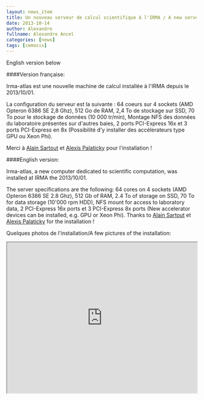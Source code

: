 ```yaml
---
layout: news_item
title: Un nouveau serveur de calcul scientifique à l'IRMA / A new server for scientific computation at IRMA
date: 2013-10-14
author: Alexandre
fullname: Alexandre Ancel
categories: [news]
tags: [cemosis]
---
```


English version below

####Version française:

Irma-atlas est une nouvelle machine de calcul installée à l'IRMA depuis le 2013/10/01.

La configuration du serveur est la suivante :
64 coeurs sur 4 sockets (AMD Opteron 6386 SE 2,8 Ghz),
512 Go de RAM,
2,4 To de stockage sur SSD,
70 To pour le stockage de données (10 000 tr/min),
Montage NFS des données du laboratoire présentes sur d'autres baies,
2 ports PCI-Express 16x et 3 ports PCI-Express en 8x (Possibilité d'y installer des accélerateurs type GPU ou Xeon Phi).

Merci à [Alain Sartout](http://www-irma.u-strasbg.fr/~sartout/) et [Alexis Palaticky](http://www-irma.u-strasbg.fr/~palatick/) pour l'installation !

####English version:

Irma-atlas, a new computer dedicated to scientific computation, was installed at IRMA the 2013/10/01.

The server specifications are the following:
64 cores on 4 sockets (AMD Opteron 6386 SE 2.8 Ghz),
512 Gb of RAM,
2.4 To of storage on SSD,
70 To for data storage (10'000 rpm HDD),
NFS mount for access to laboratory data,
2 PCI-Express 16x ports et 3 PCI-Express 8x ports (New accelerator devices can be installed, e.g. GPU or Xeon Phi).
Thanks to [Alain Sartout](http://www-irma.u-strasbg.fr/~sartout/) et [Alexis Palaticky](http://www-irma.u-strasbg.fr/~palatick/) for the installation !


Quelques photos de l'installation/A few pictures of the installation:

<iframe src="https://drive.google.com/folderview?hl=fr&amp;id=0B_O9zQtVIBI6Y1NLbkdOTjBNWkk#grid" width="100%" height="400"></iframe>